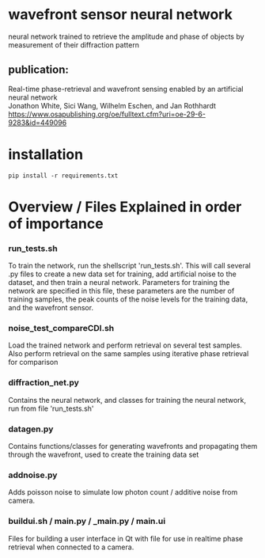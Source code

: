 # wavefront sensor neural network
neural network trained to retrieve the amplitude and phase of objects by measurement of their diffraction pattern

## publication:
Real-time phase-retrieval and wavefront sensing enabled by an artificial neural network  
Jonathon White, Sici Wang, Wilhelm Eschen, and Jan Rothhardt  
https://www.osapublishing.org/oe/fulltext.cfm?uri=oe-29-6-9283&id=449096  


# installation
```
pip install -r requirements.txt
```
# Overview / Files Explained in order of importance
### run\_tests.sh
To train the network, run the shellscript 'run\_tests.sh'. This will call several .py files to create a new data set for training, add artificial noise to the dataset, and then train a neural network. Parameters for training the network are specified in this file, these parameters are the number of training samples, the peak counts of the noise levels for the training data, and the wavefront sensor.

### noise\_test\_compareCDI.sh
Load the trained network and perform retrieval on several test samples. Also perform retrieval on the same samples using iterative phase retrieval for comparison


### diffraction\_net.py
Contains the neural network, and classes for training the neural network, run from file 'run\_tests.sh'

### datagen.py
Contains functions/classes for generating wavefronts and propagating them through the wavefront, used to create the training data set

### addnoise.py
Adds poisson noise to simulate low photon count / additive noise from camera.

### buildui.sh / main.py / \_main.py / main.ui
Files for building a user interface in Qt with file for use in realtime phase retrieval when connected to a camera.










